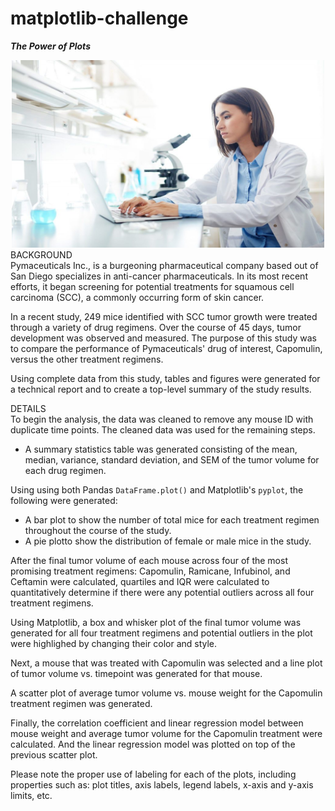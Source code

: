 # matplotlib-challenge
***The Power of Plots***
<div align="center"><img src="static/images/scientist.jpg" width="500" height="300"/></div>
BACKGROUND<br>
Pymaceuticals Inc., is a burgeoning pharmaceutical company based out of San Diego specializes in anti-cancer pharmaceuticals. In its most recent efforts, it began screening for potential treatments for squamous cell carcinoma (SCC), a commonly occurring form of skin cancer.

In a recent study, 249 mice identified with SCC tumor growth were treated through a variety of drug regimens. Over the course of 45 days, tumor development was observed and measured. The purpose of this study was to compare the performance of Pymaceuticals' drug of interest, Capomulin, versus the other treatment regimens. 

Using complete data from this study, tables and figures were generated for a technical report and to create a top-level summary of the study results.<br>

DETAILS<br>
To begin the analysis, the data was cleaned to remove any mouse ID with duplicate time points. The cleaned data was used for the remaining steps.<br>

- A summary statistics table was generated consisting of the mean, median, variance, standard deviation, and SEM of the tumor volume for each drug regimen.<br>

Using using both Pandas `DataFrame.plot()` and Matplotlib's `pyplot`, the following were generated:<br>
- A bar plot to show the number of total mice for each treatment regimen throughout the course of the study.
- A pie plotto show the distribution of female or male mice in the study.<br>

After the final tumor volume of each mouse across four of the most promising treatment regimens: Capomulin, Ramicane, Infubinol, and Ceftamin were calculated, quartiles and IQR were calculated to quantitatively determine if there were any potential outliers across all four treatment regimens.<br>

Using Matplotlib, a box and whisker plot of the final tumor volume was generated for all four treatment regimens and potential outliers in the plot were highlighed by changing their color and style.<br>

Next, a mouse that was treated with Capomulin was selected and a line plot of tumor volume vs. timepoint was generated for that mouse.<br>

A scatter plot of average tumor volume vs. mouse weight for the Capomulin treatment regimen was generated.<br>

Finally, the correlation coefficient and linear regression model between mouse weight and average tumor volume for the Capomulin treatment were calculated. And the linear regression model was plotted on top of the previous scatter plot.<br>

Please note the proper use of labeling for each of the plots, including properties such as: plot titles, axis labels, legend labels, x-axis and y-axis limits, etc.
